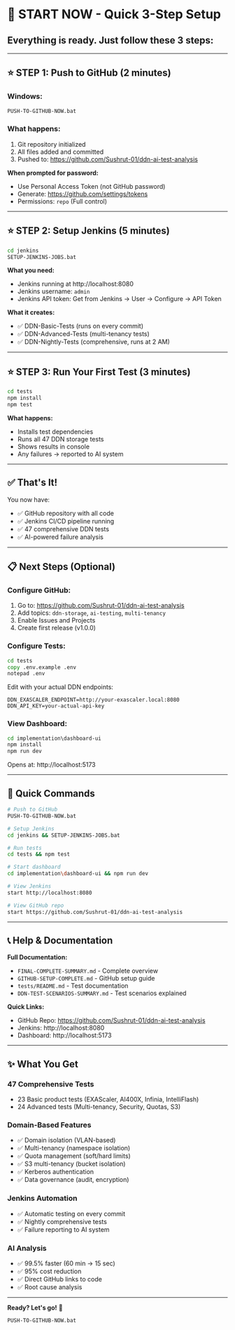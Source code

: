 # 🚀 START NOW - Quick 3-Step Setup

## Everything is ready. Just follow these 3 steps:

---

## ⭐ STEP 1: Push to GitHub (2 minutes)

### Windows:
```cmd
PUSH-TO-GITHUB-NOW.bat
```

### What happens:
1. Git repository initialized
2. All files added and committed
3. Pushed to: https://github.com/Sushrut-01/ddn-ai-test-analysis

**When prompted for password:**
- Use Personal Access Token (not GitHub password)
- Generate: https://github.com/settings/tokens
- Permissions: `repo` (Full control)

---

## ⭐ STEP 2: Setup Jenkins (5 minutes)

```cmd
cd jenkins
SETUP-JENKINS-JOBS.bat
```

**What you need:**
- Jenkins running at http://localhost:8080
- Jenkins username: `admin`
- Jenkins API token: Get from Jenkins → User → Configure → API Token

**What it creates:**
- ✅ DDN-Basic-Tests (runs on every commit)
- ✅ DDN-Advanced-Tests (multi-tenancy tests)
- ✅ DDN-Nightly-Tests (comprehensive, runs at 2 AM)

---

## ⭐ STEP 3: Run Your First Test (3 minutes)

```cmd
cd tests
npm install
npm test
```

**What happens:**
- Installs test dependencies
- Runs all 47 DDN storage tests
- Shows results in console
- Any failures → reported to AI system

---

## ✅ That's It!

You now have:
- ✅ GitHub repository with all code
- ✅ Jenkins CI/CD pipeline running
- ✅ 47 comprehensive DDN tests
- ✅ AI-powered failure analysis

---

## 📋 Next Steps (Optional)

### Configure GitHub:
1. Go to: https://github.com/Sushrut-01/ddn-ai-test-analysis
2. Add topics: `ddn-storage`, `ai-testing`, `multi-tenancy`
3. Enable Issues and Projects
4. Create first release (v1.0.0)

### Configure Tests:
```cmd
cd tests
copy .env.example .env
notepad .env
```

Edit with your actual DDN endpoints:
```env
DDN_EXASCALER_ENDPOINT=http://your-exascaler.local:8080
DDN_API_KEY=your-actual-api-key
```

### View Dashboard:
```cmd
cd implementation\dashboard-ui
npm install
npm run dev
```
Opens at: http://localhost:5173

---

## 🎯 Quick Commands

```bash
# Push to GitHub
PUSH-TO-GITHUB-NOW.bat

# Setup Jenkins
cd jenkins && SETUP-JENKINS-JOBS.bat

# Run tests
cd tests && npm test

# Start dashboard
cd implementation\dashboard-ui && npm run dev

# View Jenkins
start http://localhost:8080

# View GitHub repo
start https://github.com/Sushrut-01/ddn-ai-test-analysis
```

---

## 📞 Help & Documentation

**Full Documentation:**
- `FINAL-COMPLETE-SUMMARY.md` - Complete overview
- `GITHUB-SETUP-COMPLETE.md` - GitHub setup guide
- `tests/README.md` - Test documentation
- `DDN-TEST-SCENARIOS-SUMMARY.md` - Test scenarios explained

**Quick Links:**
- GitHub Repo: https://github.com/Sushrut-01/ddn-ai-test-analysis
- Jenkins: http://localhost:8080
- Dashboard: http://localhost:5173

---

## ✨ What You Get

### 47 Comprehensive Tests
- 23 Basic product tests (EXAScaler, AI400X, Infinia, IntelliFlash)
- 24 Advanced tests (Multi-tenancy, Security, Quotas, S3)

### Domain-Based Features
- ✅ Domain isolation (VLAN-based)
- ✅ Multi-tenancy (namespace isolation)
- ✅ Quota management (soft/hard limits)
- ✅ S3 multi-tenancy (bucket isolation)
- ✅ Kerberos authentication
- ✅ Data governance (audit, encryption)

### Jenkins Automation
- ✅ Automatic testing on every commit
- ✅ Nightly comprehensive tests
- ✅ Failure reporting to AI system

### AI Analysis
- ✅ 99.5% faster (60 min → 15 sec)
- ✅ 95% cost reduction
- ✅ Direct GitHub links to code
- ✅ Root cause analysis

---

**Ready? Let's go!** 🚀

```cmd
PUSH-TO-GITHUB-NOW.bat
```
